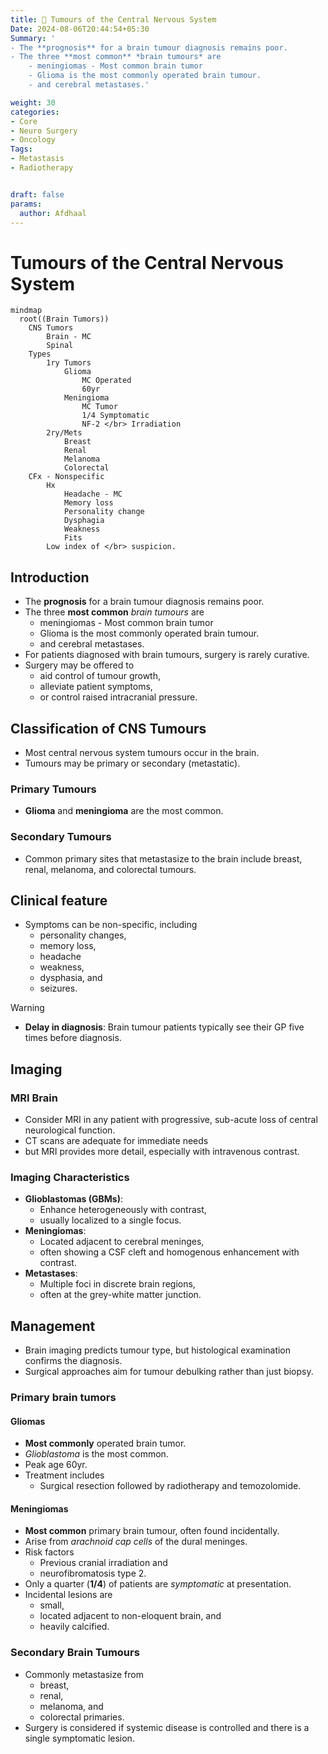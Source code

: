 ```yaml
---
title: 🧠 Tumours of the Central Nervous System
Date: 2024-08-06T20:44:54+05:30
Summary: '
- The **prognosis** for a brain tumour diagnosis remains poor. 
- The three **most common** *brain tumours* are 
	- meningiomas - Most common brain tumor
	- Glioma is the most commonly operated brain tumour.
	- and cerebral metastases.'

weight: 30
categories: 
- Core
- Neuro Surgery
- Oncology
Tags:
- Metastasis
- Radiotherapy


draft: false
params:
  author: Afdhaal
---
```


# Tumours of the Central Nervous System

```mermaid
mindmap
  root((Brain Tumors))
    CNS Tumors  
        Brain - MC
        Spinal
    Types
        1ry Tumors
            Glioma
                MC Operated
                60yr
            Meningioma
                MC Tumor
                1/4 Symptomatic
                NF-2 </br> Irradiation
        2ry/Mets
            Breast
            Renal
            Melanoma
            Colorectal
    CFx - Nonspecific
        Hx
            Headache - MC
            Memory loss
            Personality change
            Dysphagia
            Weakness
            Fits
        Low index of </br> suspicion.
```


## Introduction
- The **prognosis** for a brain tumour diagnosis remains poor. 
- The three **most common** *brain tumours* are 
	- meningiomas - Most common brain tumor
	- Glioma is the most commonly operated brain tumour.
	- and cerebral metastases.
- For patients diagnosed with brain tumours, surgery is rarely curative. 
- Surgery may be offered to 
	- aid control of tumour growth, 
	- alleviate patient symptoms, 
	- or control raised intracranial pressure. 

## Classification of CNS Tumours
- Most central nervous system tumours occur in the brain. 
- Tumours may be primary or secondary (metastatic). 

### Primary Tumours
- **Glioma** and **meningioma** are the most common.

### Secondary Tumours
- Common primary sites that metastasize to the brain include breast, renal, melanoma, and colorectal tumours.

## Clinical feature
- Symptoms can be non-specific, including 
	- personality changes, 
	- memory loss, 
	- headache
	- weakness, 
	- dysphasia, and 
	- seizures. 

>[!warning] 
>- **Delay in diagnosis**: Brain tumour patients typically see their GP five times before diagnosis.

## Imaging
### MRI Brain
- Consider MRI in any patient with progressive, sub-acute loss of central neurological function. 
- CT scans are adequate for immediate needs
- but MRI provides more detail, especially with intravenous contrast.

### Imaging Characteristics
- **Glioblastomas (GBMs)**: 
	- Enhance heterogeneously with contrast, 
	- usually localized to a single focus.
- **Meningiomas**: 
	- Located adjacent to cerebral meninges, 
	- often showing a CSF cleft and homogenous enhancement with contrast.
- **Metastases**: 
	- Multiple foci in discrete brain regions, 
	- often at the grey-white matter junction.

## Management
- Brain imaging predicts tumour type, but histological examination confirms the diagnosis. 
- Surgical approaches aim for tumour debulking rather than just biopsy.

### Primary brain tumors
#### Gliomas
- **Most commonly** operated brain tumor.
- *Glioblastoma* is the most common.
- Peak age 60yr.
- Treatment includes 
	- Surgical resection followed by radiotherapy and temozolomide.

#### Meningiomas
- **Most common** primary brain tumour, often found incidentally.
- Arise from *arachnoid cap cells* of the dural meninges.
- Risk factors 
	- Previous cranial irradiation and 
	- neurofibromatosis type 2.
- Only a quarter (**1/4**) of patients are *symptomatic* at presentation.
- Incidental lesions are 
	- small, 
	- located adjacent to non-eloquent brain, and 
	- heavily calcified.

### Secondary Brain Tumours
- Commonly metastasize from 
	- breast, 
	- renal, 
	- melanoma, and 
	- colorectal primaries.
- Surgery is considered if systemic disease is controlled and there is a single symptomatic lesion.




